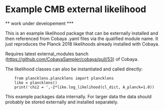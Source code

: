 # Example CMB external likelihood

** work under developement ***

This is an example likelihood package that can be externally installed and then referenced from Cobaya .yaml files 
via the qualified module name. It just reproduces the Planck 2018 likelihoods already installed with Cobaya.

Requires latest external_modules banch (https://github.com/CobayaSampler/cobaya/pull/53) of Cobaya.

The likelihood classes can also be instantiated and called directly:

        from plancklens.plancklens import plancklens
        like = plancklens()
        print('chi2 = ',-2*like.log_likelihood(cl_dict, A_planck=1.0))

This example packages data internally. For larger data the data should probably be stored externally and installed separately.


